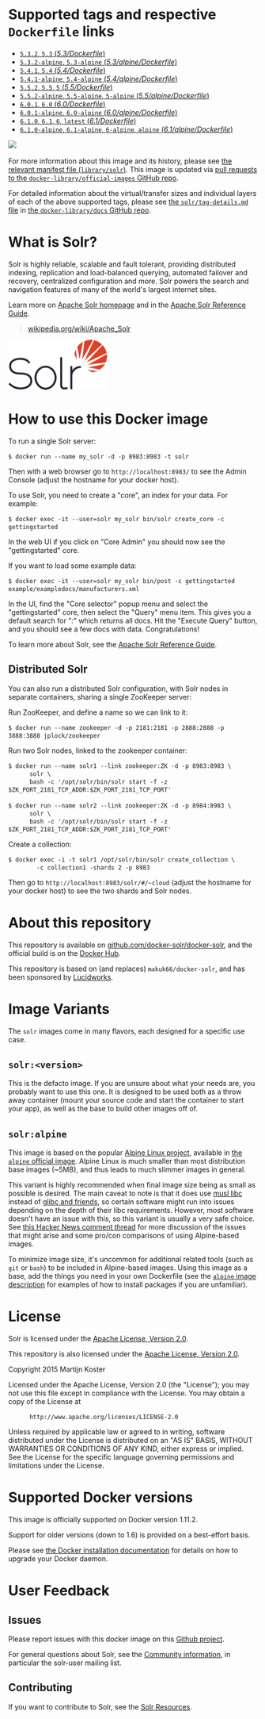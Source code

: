 # Supported tags and respective `Dockerfile` links

-	[`5.3.2`, `5.3` (*5.3/Dockerfile*)](https://github.com/docker-solr/docker-solr/blob/1c2f9a0791e854c05c41952d5a086d57ebadc5f2/5.3/Dockerfile)
-	[`5.3.2-alpine`, `5.3-alpine` (*5.3/alpine/Dockerfile*)](https://github.com/docker-solr/docker-solr/blob/1c2f9a0791e854c05c41952d5a086d57ebadc5f2/5.3/alpine/Dockerfile)
-	[`5.4.1`, `5.4` (*5.4/Dockerfile*)](https://github.com/docker-solr/docker-solr/blob/1c2f9a0791e854c05c41952d5a086d57ebadc5f2/5.4/Dockerfile)
-	[`5.4.1-alpine`, `5.4-alpine` (*5.4/alpine/Dockerfile*)](https://github.com/docker-solr/docker-solr/blob/1c2f9a0791e854c05c41952d5a086d57ebadc5f2/5.4/alpine/Dockerfile)
-	[`5.5.2`, `5.5`, `5` (*5.5/Dockerfile*)](https://github.com/docker-solr/docker-solr/blob/a0da4f3103dc01bc99ca8fca29535f2964a3a294/5.5/Dockerfile)
-	[`5.5.2-alpine`, `5.5-alpine`, `5-alpine` (*5.5/alpine/Dockerfile*)](https://github.com/docker-solr/docker-solr/blob/a0da4f3103dc01bc99ca8fca29535f2964a3a294/5.5/alpine/Dockerfile)
-	[`6.0.1`, `6.0` (*6.0/Dockerfile*)](https://github.com/docker-solr/docker-solr/blob/1c2f9a0791e854c05c41952d5a086d57ebadc5f2/6.0/Dockerfile)
-	[`6.0.1-alpine`, `6.0-alpine` (*6.0/alpine/Dockerfile*)](https://github.com/docker-solr/docker-solr/blob/1c2f9a0791e854c05c41952d5a086d57ebadc5f2/6.0/alpine/Dockerfile)
-	[`6.1.0`, `6.1`, `6`, `latest` (*6.1/Dockerfile*)](https://github.com/docker-solr/docker-solr/blob/1c2f9a0791e854c05c41952d5a086d57ebadc5f2/6.1/Dockerfile)
-	[`6.1.0-alpine`, `6.1-alpine`, `6-alpine`, `alpine` (*6.1/alpine/Dockerfile*)](https://github.com/docker-solr/docker-solr/blob/1c2f9a0791e854c05c41952d5a086d57ebadc5f2/6.1/alpine/Dockerfile)

[![](https://badge.imagelayers.io/solr:latest.svg)](https://imagelayers.io/?images=solr:5.3.2,solr:5.3.2-alpine,solr:5.4.1,solr:5.4.1-alpine,solr:5.5.2,solr:5.5.2-alpine,solr:6.0.1,solr:6.0.1-alpine,solr:6.1.0,solr:6.1.0-alpine)

For more information about this image and its history, please see [the relevant manifest file (`library/solr`)](https://github.com/docker-library/official-images/blob/master/library/solr). This image is updated via [pull requests to the `docker-library/official-images` GitHub repo](https://github.com/docker-library/official-images/pulls?q=label%3Alibrary%2Fsolr).

For detailed information about the virtual/transfer sizes and individual layers of each of the above supported tags, please see [the `solr/tag-details.md` file](https://github.com/docker-library/docs/blob/master/solr/tag-details.md) in [the `docker-library/docs` GitHub repo](https://github.com/docker-library/docs).

# What is Solr?

Solr is highly reliable, scalable and fault tolerant, providing distributed indexing, replication and load-balanced querying, automated failover and recovery, centralized configuration and more. Solr powers the search and navigation features of many of the world's largest internet sites.

Learn more on [Apache Solr homepage](http://lucene.apache.org/solr/) and in the [Apache Solr Reference Guide](https://www.apache.org/dyn/closer.cgi/lucene/solr/ref-guide/).

> [wikipedia.org/wiki/Apache_Solr](https://en.wikipedia.org/wiki/Apache_Solr)

![logo](https://raw.githubusercontent.com/docker-library/docs/ddc9eb521da7c412b70229f1a600d0c63d55d0f7/solr/logo.png)

# How to use this Docker image

To run a single Solr server:

```console
$ docker run --name my_solr -d -p 8983:8983 -t solr
```

Then with a web browser go to `http://localhost:8983/` to see the Admin Console (adjust the hostname for your docker host).

To use Solr, you need to create a "core", an index for your data. For example:

```console
$ docker exec -it --user=solr my_solr bin/solr create_core -c gettingstarted
```

In the web UI if you click on "Core Admin" you should now see the "gettingstarted" core.

If you want to load some example data:

```console
$ docker exec -it --user=solr my_solr bin/post -c gettingstarted example/exampledocs/manufacturers.xml
```

In the UI, find the "Core selector" popup menu and select the "gettingstarted" core, then select the "Query" menu item. This gives you a default search for "*:*" which returns all docs. Hit the "Execute Query" button, and you should see a few docs with data. Congratulations!

To learn more about Solr, see the [Apache Solr Reference Guide](https://cwiki.apache.org/confluence/display/solr/Apache+Solr+Reference+Guide).

## Distributed Solr

You can also run a distributed Solr configuration, with Solr nodes in separate containers, sharing a single ZooKeeper server:

Run ZooKeeper, and define a name so we can link to it:

```console
$ docker run --name zookeeper -d -p 2181:2181 -p 2888:2888 -p 3888:3888 jplock/zookeeper
```

Run two Solr nodes, linked to the zookeeper container:

```console
$ docker run --name solr1 --link zookeeper:ZK -d -p 8983:8983 \
      solr \
      bash -c '/opt/solr/bin/solr start -f -z $ZK_PORT_2181_TCP_ADDR:$ZK_PORT_2181_TCP_PORT'

$ docker run --name solr2 --link zookeeper:ZK -d -p 8984:8983 \
      solr \
      bash -c '/opt/solr/bin/solr start -f -z $ZK_PORT_2181_TCP_ADDR:$ZK_PORT_2181_TCP_PORT'
```

Create a collection:

```console
$ docker exec -i -t solr1 /opt/solr/bin/solr create_collection \
        -c collection1 -shards 2 -p 8983
```

Then go to `http://localhost:8983/solr/#/~cloud` (adjust the hostname for your docker host) to see the two shards and Solr nodes.

# About this repository

This repository is available on [github.com/docker-solr/docker-solr](https://github.com/docker-solr/docker-solr), and the official build is on the [Docker Hub](https://hub.docker.com/_/solr/).

This repository is based on (and replaces) `makuk66/docker-solr`, and has been sponsored by [Lucidworks](http://www.lucidworks.com/).

# Image Variants

The `solr` images come in many flavors, each designed for a specific use case.

## `solr:<version>`

This is the defacto image. If you are unsure about what your needs are, you probably want to use this one. It is designed to be used both as a throw away container (mount your source code and start the container to start your app), as well as the base to build other images off of.

## `solr:alpine`

This image is based on the popular [Alpine Linux project](http://alpinelinux.org), available in [the `alpine` official image](https://hub.docker.com/_/alpine). Alpine Linux is much smaller than most distribution base images (~5MB), and thus leads to much slimmer images in general.

This variant is highly recommended when final image size being as small as possible is desired. The main caveat to note is that it does use [musl libc](http://www.musl-libc.org) instead of [glibc and friends](http://www.etalabs.net/compare_libcs.html), so certain software might run into issues depending on the depth of their libc requirements. However, most software doesn't have an issue with this, so this variant is usually a very safe choice. See [this Hacker News comment thread](https://news.ycombinator.com/item?id=10782897) for more discussion of the issues that might arise and some pro/con comparisons of using Alpine-based images.

To minimize image size, it's uncommon for additional related tools (such as `git` or `bash`) to be included in Alpine-based images. Using this image as a base, add the things you need in your own Dockerfile (see the [`alpine` image description](https://hub.docker.com/_/alpine/) for examples of how to install packages if you are unfamiliar).

# License

Solr is licensed under the [Apache License, Version 2.0](https://www.apache.org/licenses/LICENSE-2.0).

This repository is also licensed under the [Apache License, Version 2.0](https://www.apache.org/licenses/LICENSE-2.0).

Copyright 2015 Martijn Koster

Licensed under the Apache License, Version 2.0 (the "License"); you may not use this file except in compliance with the License. You may obtain a copy of the License at

	      http://www.apache.org/licenses/LICENSE-2.0

Unless required by applicable law or agreed to in writing, software distributed under the License is distributed on an "AS IS" BASIS, WITHOUT WARRANTIES OR CONDITIONS OF ANY KIND, either express or implied. See the License for the specific language governing permissions and limitations under the License.

# Supported Docker versions

This image is officially supported on Docker version 1.11.2.

Support for older versions (down to 1.6) is provided on a best-effort basis.

Please see [the Docker installation documentation](https://docs.docker.com/installation/) for details on how to upgrade your Docker daemon.

# User Feedback

## Issues

Please report issues with this docker image on this [Github project](https://github.com/docker-solr/docker-solr).

For general questions about Solr, see the [Community information](http://lucene.apache.org/solr/resources.html#community), in particular the solr-user mailing list.

## Contributing

If you want to contribute to Solr, see the [Solr Resources](http://lucene.apache.org/solr/resources.html#community).
